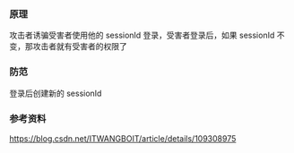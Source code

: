 ### 原理
攻击者诱骗受害者使用他的 sessionId 登录，受害者登录后，如果 sessionId 不变，那攻击者就有受害者的权限了

### 防范
登录后创建新的 sessionId 

### 参考资料
https://blog.csdn.net/ITWANGBOIT/article/details/109308975